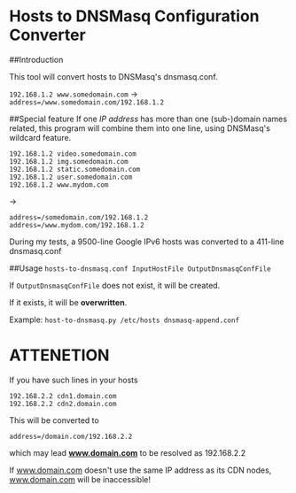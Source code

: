 Hosts to DNSMasq Configuration Converter
===

##Introduction

This tool will convert hosts to DNSMasq's dnsmasq.conf.

`192.168.1.2 www.somedomain.com` -> `address=/www.somedomain.com/192.168.1.2`

##Special feature
If one *IP address* has more than one (sub-)domain names related, this program will combine them into one line, using DNSMasq's wildcard feature.
```
192.168.1.2 video.somedomain.com
192.168.1.2 img.somedomain.com
192.168.1.2 static.somedomain.com
192.168.1.2 user.somedomain.com
192.168.1.2 www.mydom.com
```
->
```
address=/somedomain.com/192.168.1.2
address=/www.mydom.com/192.168.1.2
```
During my tests, a 9500-line Google IPv6 hosts was converted to a 411-line dnsmasq.conf

##Usage
`hosts-to-dnsmasq.conf InputHostFile OutputDnsmasqConfFile`

If `OutputDnsmasqConfFile` does not exist, it will be created.

If it exists, it will be **overwritten**.

Example: `host-to-dnsmasq.py /etc/hosts dnsmasq-append.conf`

# ATTENETION
If you have such lines in your hosts
```
192.168.2.2 cdn1.domain.com
192.168.2.2 cdn2.domain.com
```
This will be converted to
```
address=/domain.com/192.168.2.2
```
which may lead **www.domain.com** to be resolved as 192.168.2.2

If www.domain.com doesn't use the same IP address as its CDN nodes, www.domain.com will be inaccessible!